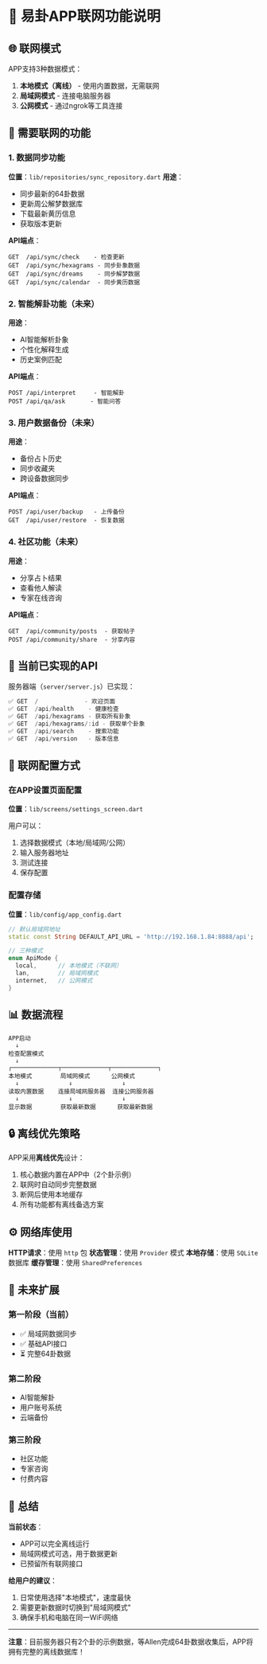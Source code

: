 # 📱 易卦APP联网功能说明

## 🌐 联网模式

APP支持3种数据模式：
1. **本地模式（离线）** - 使用内置数据，无需联网
2. **局域网模式** - 连接电脑服务器
3. **公网模式** - 通过ngrok等工具连接

## 📡 需要联网的功能

### 1. 数据同步功能
**位置**：`lib/repositories/sync_repository.dart`
**用途**：
- 同步最新的64卦数据
- 更新周公解梦数据库
- 下载最新黄历信息
- 获取版本更新

**API端点**：
```
GET  /api/sync/check    - 检查更新
GET  /api/sync/hexagrams - 同步卦象数据
GET  /api/sync/dreams    - 同步解梦数据
GET  /api/sync/calendar  - 同步黄历数据
```

### 2. 智能解卦功能（未来）
**用途**：
- AI智能解析卦象
- 个性化解释生成
- 历史案例匹配

**API端点**：
```
POST /api/interpret     - 智能解卦
POST /api/qa/ask       - 智能问答
```

### 3. 用户数据备份（未来）
**用途**：
- 备份占卜历史
- 同步收藏夹
- 跨设备数据同步

**API端点**：
```
POST /api/user/backup   - 上传备份
GET  /api/user/restore  - 恢复数据
```

### 4. 社区功能（未来）
**用途**：
- 分享占卜结果
- 查看他人解读
- 专家在线咨询

**API端点**：
```
GET  /api/community/posts  - 获取帖子
POST /api/community/share  - 分享内容
```

## 🔌 当前已实现的API

服务器端（`server/server.js`）已实现：
```javascript
✅ GET  /             - 欢迎页面
✅ GET  /api/health    - 健康检查
✅ GET  /api/hexagrams - 获取所有卦象
✅ GET  /api/hexagrams/:id - 获取单个卦象
✅ GET  /api/search    - 搜索功能
✅ GET  /api/version   - 版本信息
```

## 🎯 联网配置方式

### 在APP设置页面配置
**位置**：`lib/screens/settings_screen.dart`

用户可以：
1. 选择数据模式（本地/局域网/公网）
2. 输入服务器地址
3. 测试连接
4. 保存配置

### 配置存储
**位置**：`lib/config/app_config.dart`
```dart
// 默认局域网地址
static const String DEFAULT_API_URL = 'http://192.168.1.84:8888/api';

// 三种模式
enum ApiMode {
  local,      // 本地模式（不联网）
  lan,        // 局域网模式
  internet,   // 公网模式
}
```

## 📊 数据流程

```
APP启动
  ↓
检查配置模式
  ↓
┌─────────────┬─────────────┬─────────────┐
本地模式        局域网模式      公网模式
  ↓              ↓              ↓
读取内置数据    连接局域网服务器  连接公网服务器
  ↓              ↓              ↓
显示数据        获取最新数据      获取最新数据
```

## 🔒 离线优先策略

APP采用**离线优先**设计：
1. 核心数据内置在APP中（2个卦示例）
2. 联网时自动同步完整数据
3. 断网后使用本地缓存
4. 所有功能都有离线备选方案

## ⚙️ 网络库使用

**HTTP请求**：使用 `http` 包
**状态管理**：使用 `Provider` 模式
**本地存储**：使用 `SQLite` 数据库
**缓存管理**：使用 `SharedPreferences`

## 🚀 未来扩展

### 第一阶段（当前）
- ✅ 局域网数据同步
- ✅ 基础API接口
- ⏳ 完整64卦数据

### 第二阶段
- AI智能解卦
- 用户账号系统
- 云端备份

### 第三阶段
- 社区功能
- 专家咨询
- 付费内容

## 📝 总结

**当前状态**：
- APP可以完全离线运行
- 局域网模式可选，用于数据更新
- 已预留所有联网接口

**给用户的建议**：
1. 日常使用选择"本地模式"，速度最快
2. 需要更新数据时切换到"局域网模式"
3. 确保手机和电脑在同一WiFi网络

---

**注意**：目前服务器只有2个卦的示例数据，等Allen完成64卦数据收集后，APP将拥有完整的离线数据库！
